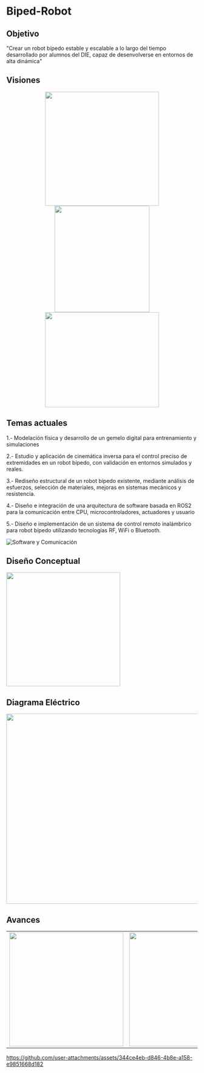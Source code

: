# Biped-Robot
## Objetivo
"Crear un robot bípedo estable y escalable a lo largo del tiempo desarrollado por alumnos del DIE, capaz de desenvolverse en entornos de alta dinámica"

## Visiones
<p align="center">
  <img src="https://github.com/user-attachments/assets/a027199c-404f-4b3b-92d3-a6849c4f1104" width="300" height="300"/>
  <img src="https://github.com/user-attachments/assets/e6750069-0a85-4fd5-9256-6ceb4cf5fc8f" width="250" height="280"/>
  <img src="https://github.com/user-attachments/assets/7e9c38a3-365e-46b8-b8cd-3efd348a5929" width="300" height="250"/>
</p>

## Temas actuales
1.- Modelación física y desarrollo de un gemelo digital para entrenamiento y simulaciones

2.- Estudio y aplicación de cinemática inversa para el control preciso de extremidades en un robot bípedo, con validación en entornos simulados y reales.

3.- Rediseño estructural de un robot bípedo existente, mediante análisis de esfuerzos, selección de materiales, mejoras en sistemas mecánicos y resistencia.

4.- Diseño e integración de una arquitectura de software basada en ROS2 para la comunicación entre CPU, microcontroladores, actuadores y usuario

5.- Diseño e implementación de un sistema de control remoto inalámbrico para robot bípedo utilizando tecnologías RF, WiFi o Bluetooth.

   ![Software y Comunicación](https://github.com/user-attachments/assets/26a63348-8edc-45db-a534-23719b4401ff)

## Diseño Conceptual
<img width="300" src="https://github.com/user-attachments/assets/31138796-6937-4797-b28f-e03662365437" />

## Diagrama Eléctrico
<img src="https://github.com/user-attachments/assets/47a211d8-2c7c-4dad-bea7-29cc96dd2564" width="900" height="500"/>

## Avances

<table>
  <tr>
    <td>
      <img width="300" src="https://github.com/user-attachments/assets/548ba821-cb57-4b81-bd61-f4bb0e88f3e7" />
    </td>
    <td>
      <img width="300" src="https://github.com/user-attachments/assets/31138796-6937-4797-b28f-e03662365437" />
    </td>
  </tr>
</table>

https://github.com/user-attachments/assets/344ce4eb-d846-4b8e-a158-e9851668d182




